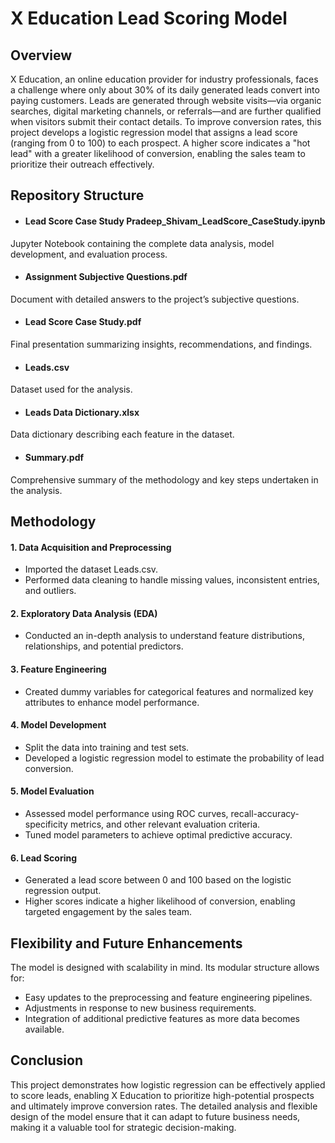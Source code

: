 # X Education Lead Scoring Model
## Overview
X Education, an online education provider for industry professionals, faces a challenge where only about 30% of its daily generated leads convert into paying customers. Leads are generated through website visits—via organic searches, digital marketing channels, or referrals—and are further qualified when visitors submit their contact details. To improve conversion rates, this project develops a logistic regression model that assigns a lead score (ranging from 0 to 100) to each prospect. A higher score indicates a "hot lead" with a greater likelihood of conversion, enabling the sales team to prioritize their outreach effectively.

## Repository Structure
* #### Lead Score Case Study Pradeep_Shivam_LeadScore_CaseStudy.ipynb
Jupyter Notebook containing the complete data analysis, model development, and evaluation process.

* #### Assignment Subjective Questions.pdf
Document with detailed answers to the project’s subjective questions.

* #### Lead Score Case Study.pdf
Final presentation summarizing insights, recommendations, and findings.

* #### Leads.csv
Dataset used for the analysis.

* #### Leads Data Dictionary.xlsx
Data dictionary describing each feature in the dataset.

* #### Summary.pdf
Comprehensive summary of the methodology and key steps undertaken in the analysis.

## Methodology
#### 1. Data Acquisition and Preprocessing

* Imported the dataset Leads.csv.
* Performed data cleaning to handle missing values, inconsistent entries, and outliers.

#### 2. Exploratory Data Analysis (EDA)

* Conducted an in-depth analysis to understand feature distributions, relationships, and potential predictors.
#### 3. Feature Engineering

* Created dummy variables for categorical features and normalized key attributes to enhance model performance.
#### 4. Model Development

* Split the data into training and test sets.
* Developed a logistic regression model to estimate the probability of lead conversion.
#### 5. Model Evaluation

* Assessed model performance using ROC curves, recall-accuracy-specificity metrics, and other relevant evaluation criteria.
* Tuned model parameters to achieve optimal predictive accuracy.
#### 6. Lead Scoring

* Generated a lead score between 0 and 100 based on the logistic regression output.
* Higher scores indicate a higher likelihood of conversion, enabling targeted engagement by the sales team.
## Flexibility and Future Enhancements
The model is designed with scalability in mind. Its modular structure allows for:

* Easy updates to the preprocessing and feature engineering pipelines.
* Adjustments in response to new business requirements.
* Integration of additional predictive features as more data becomes available.
## Conclusion
This project demonstrates how logistic regression can be effectively applied to score leads, enabling X Education to prioritize high-potential prospects and ultimately improve conversion rates. The detailed analysis and flexible design of the model ensure that it can adapt to future business needs, making it a valuable tool for strategic decision-making.
